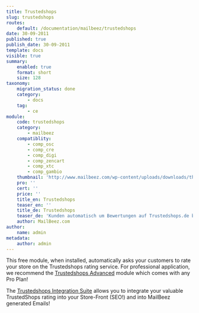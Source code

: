 ```yaml
---
title: Trustedshops
slug: trustedshops
routes:
    default: /documentation/mailbeez/trustedshops
date: 30-09-2011
published: true
publish_date: 30-09-2011
template: docs
visible: true
summary:
    enabled: true
    format: short
    size: 128
taxonomy:
    migration_status: done
    category:
        - docs
    tag:
        - ce
module:
    code: trustedshops
    category:
        - mailbeez
    compatiblity:
        - comp_osc
        - comp_cre
        - comp_digi
        - comp_zencart
        - comp_xtc
        - comp_gambio
    thumbnail: 'http://www.mailbeez.com/wp-content/uploads/downloads/thumbnails/2011/09/icon_323.png'
    pro: ''
    cert: ''
    price: ''
    title_en: Trustedshops
    teaser_en: ''
    title_de: Trustedshops
    teaser_de: 'Kunden automatisch um Bewertungen auf Trustedshops.de bitten'
    author: MailBeez.com
author:
    name: admin
metadata:
    author: admin
---
```


This free module, when installed, automatically asks your customers to rate your store on the Trustedshops rating service. For professional application, we recommend the [Trustedshops Advanced](/documentation/mailbeez/trustedshops_advanced) module which comes with any Pro Plan!

The [Trustedshops Integration Suite](/documentation/configbeez/config_trustedshops_rss_importer) allows you to integrate your valuable TrustedShops rating into your Store-Front (SEO!) and into MailBeez generated Emails!
